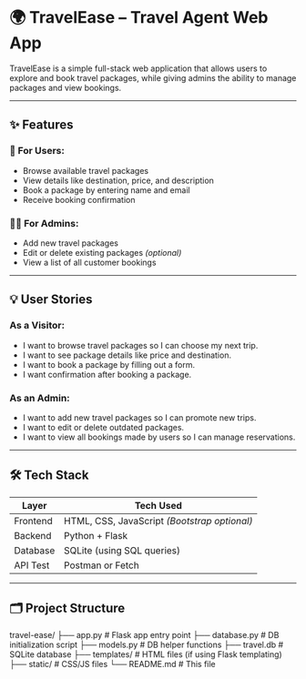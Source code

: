 # 🌍 TravelEase – Travel Agent Web App

TravelEase is a simple full-stack web application that allows users to explore and book travel packages, while giving admins the ability to manage packages and view bookings.

---

## ✨ Features

### 👤 For Users:
- Browse available travel packages
- View details like destination, price, and description
- Book a package by entering name and email
- Receive booking confirmation

### 👩‍💼 For Admins:
- Add new travel packages
- Edit or delete existing packages *(optional)*
- View a list of all customer bookings

---

## 💡 User Stories

### As a Visitor:
- I want to browse travel packages so I can choose my next trip.
- I want to see package details like price and destination.
- I want to book a package by filling out a form.
- I want confirmation after booking a package.

### As an Admin:
- I want to add new travel packages so I can promote new trips.
- I want to edit or delete outdated packages.
- I want to view all bookings made by users so I can manage reservations.

---

## 🛠 Tech Stack

| Layer     | Tech Used         |
|-----------|-------------------|
| Frontend  | HTML, CSS, JavaScript *(Bootstrap optional)* |
| Backend   | Python + Flask    |
| Database  | SQLite (using SQL queries) |
| API Test  | Postman or Fetch  |

---

## 🗂 Project Structure

travel-ease/
├── app.py # Flask app entry point
├── database.py # DB initialization script
├── models.py # DB helper functions
├── travel.db # SQLite database
├── templates/ # HTML files (if using Flask templating)
├── static/ # CSS/JS files
└── README.md # This file